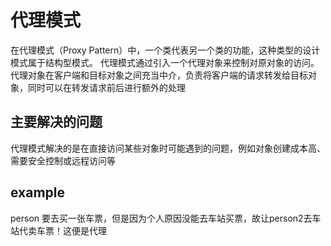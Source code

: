 # 代理模式
在代理模式（Proxy Pattern）中，一个类代表另一个类的功能，这种类型的设计模式属于结构型模式。
代理模式通过引入一个代理对象来控制对原对象的访问。代理对象在客户端和目标对象之间充当中介，负责将客户端的请求转发给目标对象，同时可以在转发请求前后进行额外的处理

## 主要解决的问题
代理模式解决的是在直接访问某些对象时可能遇到的问题，例如对象创建成本高、需要安全控制或远程访问等

## example
person 要去买一张车票，但是因为个人原因没能去车站买票，故让person2去车站代卖车票！这便是代理
